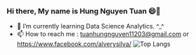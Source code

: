### Hi there, My name is Hung Nguyen Tuan 😄👋
- 🌱 I’m currently learning Data Science Analytics. ^_^
- 📫 How to reach me : tuanhungnguyen11203@gmail.com or https://www.facebook.com/alverysilva/
![Top Langs](https://github-readme-stats.vercel.app/api/top-langs/?username=vanhunguwu&layout=compact)
